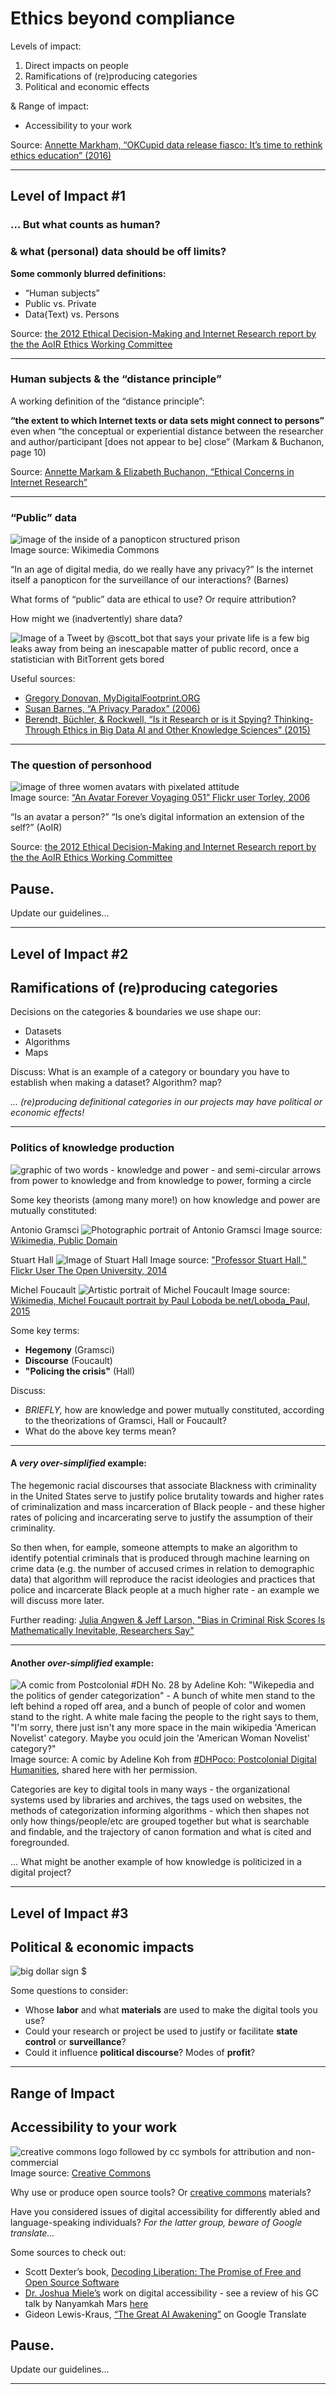 # Ethics beyond compliance

Levels of impact:
 
1. Direct impacts on people
2. Ramifications of (re)producing categories 
3. Political and economic effects 

& Range of impact: 
* Accessibility to your work

Source: [Annette Markham, “OKCupid data release fiasco: It’s time to rethink ethics education” (2016)](http://annettemarkham.com/2016/05/okcupid-data-release-fiasco-its-time-to-rethink-ethics-education/)

******

## Level of Impact #1

### … But what counts as human?  
### & what (personal) data should be off limits?
 
**Some commonly blurred definitions:**

* “Human subjects”
* Public vs. Private
* Data(Text) vs. Persons

Source: [the 2012 Ethical Decision-Making and Internet Research report by the the AoIR Ethics Working Committee](http://aoir.org/reports/ethics2.pdf)  

******

### Human subjects & the “distance principle”

A working definition of the “distance principle”:

**“the extent to which Internet texts or data sets might connect to persons”** even when “the conceptual or experiential distance between the researcher and author/participant [does not appear to be] close” (Markam & Buchanon, page 10)

Source: [Annette Markam & Elizabeth Buchanon, “Ethical Concerns in Internet Research”](https://www.academia.edu/8037870/Ethical_Concerns_in_Internet_Research)  

******

### “Public” data

![image of the inside of a panopticon structured prison](panopticon.jpeg)  
Image source: Wikimedia Commons

“In an age of digital media, do we really have any privacy?” Is the internet itself a panopticon for the surveillance of our interactions? (Barnes)

What forms of “public” data are ethical to use? Or require attribution? 

How might we (inadvertently) share data?

![Image of a Tweet by @scott_bot that says your private life is a few big leaks away from being an inescapable matter of public record, once a statistician with BitTorrent gets bored](tweet.png)  

Useful sources:
* [Gregory Donovan, MyDigitalFootprint.ORG](http://mydigitalfootprint.org/dissertation/)
* [Susan Barnes, “A Privacy Paradox” (2006)](http://firstmonday.org/article/view/1394/1312)  
* [Berendt, Büchler, & Rockwell, “Is it Research or is it Spying? Thinking-Through Ethics in Big Data AI and Other Knowledge Sciences” (2015)](http://digitalhumanitiesnow.org/2015/04/editors-choice-is-it-research-or-is-it-spying-thinking-through-ethics-in-big-data-ai-and-other-knowledge-sciences/)

******

### The question of personhood

![image of three women avatars with pixelated attitude](avatars.png)  
Image source: [“An Avatar Forever Voyaging 051” Flickr user Torley, 2006](https://www.flickr.com/photos/torley/230596656/in/photostream/)

“Is an avatar a person?”
“Is one’s digital information an extension of the self?” (AoIR)

Source: [the 2012 Ethical Decision-Making and Internet Research report by the the AoIR Ethics Working Committee](http://aoir.org/reports/ethics2.pdf)

## Pause. 

Update our guidelines...

******

## Level of Impact #2
## Ramifications of (re)producing categories

Decisions on the categories & boundaries we use shape our:

* Datasets
* Algorithms
* Maps

Discuss: 
What is an example of a category or boundary you have to establish when making a dataset? Algorithm? map?

*… (re)producing definitional categories in our projects may have political or economic effects!*

******

### Politics of knowledge production

![graphic of two words - knowledge and power - and semi-circular arrows from power to knowledge and from knowledge to power, forming a circle](power.png)

Some key theorists (among many more!) on how knowledge and power are mutually constituted:

Antonio Gramsci
![Photographic portrait of Antonio Gramsci](gramsci.png)
Image source: [Wikimedia, Public Domain](https://commons.wikimedia.org/wiki/File:Gramsci.png)

Stuart Hall
![Image of Stuart Hall](stuarthall.jpeg)
Image source: ["Professor Stuart Hall," Flickr User The Open University, 2014](https://www.flickr.com/photos/the-open-university/15153440383/in/photostream/)

Michel Foucault
![Artistic portrait of Michel Foucault](foucault.png)
Image source: [Wikimedia, Michel Foucault portrait by Paul Loboda be.net/Loboda_Paul, 2015](https://commons.wikimedia.org/wiki/File:Foucalt.png)

Some key terms:
* **Hegemony** (Gramsci)
* **Discourse** (Foucault)
* **"Policing the crisis"** (Hall)

Discuss: 
* *BRIEFLY,* how are knowledge and power mutually constituted, according to the theorizations of Gramsci, Hall or Foucault?
* What do the above key terms mean?

******

#### A *very over-simplified* example:

The hegemonic racial discourses that associate Blackness with criminality in the United States serve to justify police brutality towards and higher rates of criminalization and mass incarceration of Black people - and these higher rates of policing and incarcerating serve to justify the assumption of their criminality.

So then when, for eample, someone attempts to make an algorithm to identify potential criminals that is produced through machine learning on crime data (e.g. the number of accused crimes in relation to demographic data) that algorithm will reproduce the racist ideologies and practices that police and incarcerate Black people at a much higher rate - an example we will discuss more later.

Further reading: [Julia Angwen & Jeff Larson, "Bias in Criminal Risk Scores Is Mathematically Inevitable, Researchers Say"](https://www.propublica.org/article/bias-in-criminal-risk-scores-is-mathematically-inevitable-researchers-say)

******

#### Another *over-simplified* example:

![A comic from Postcolonial #DH No. 28 by Adeline Koh: "Wikepedia and the politics of gender categorization" - A bunch of white men stand to the left behind a roped off area, and a bunch of people of color and women stand to the right. A white male facing the people to the right says to them, "I'm sorry, there just isn't any more space in the main wikipedia 'American Novelist' category. Maybe you oculd join the 'American Woman Novelist' category?"](wiki.png)
Image source: A comic by Adeline Koh from [#DHPoco: Postcolonial Digital Humanities](http://dhpoco.tumblr.com/), shared here with her permission. 

Categories are key to digital tools in many ways - the organizational systems used by libraries and archives, the tags used on websites, the methods of categorization informing algorithms - which then shapes not only how things/people/etc are grouped together but what is searchable and findable, and the trajectory of canon formation and what is cited and foregrounded.

... What might be another example of how knowledge is politicized in a digital project?

******

## Level of Impact #3
## Political & economic impacts

![big dollar sign $](dollar.png)  

Some questions to consider:

* Whose **labor** and what **materials** are used to make the digital tools you use?
* Could your research or project be used to justify or facilitate **state control** or **surveillance**?  
* Could it influence **political discourse**? Modes of **profit**?

******

## Range of Impact
## Accessibility to your work 

![creative commons logo followed by cc symbols for attribution and non-commercial](cc2.png)  
Image source: [Creative Commons](https://creativecommons.org/choose/)

Why use or produce open source tools? Or [creative commons](https://creativecommons.org/) materials?

Have you considered issues of digital accessibility for differently abled and language-speaking individuals? 
*For the latter group, beware of Google translate...*

Some sources to check out:

* Scott Dexter’s book, [Decoding Liberation: The Promise of Free and Open Source Software](http://www.sci.brooklyn.cuny.edu/~bcfoss/DL/)
* [Dr. Joshua Miele’s](http://www.ski.org/users/joshua-miele) work on digital accessibility - see a review of his GC talk by Nanyamkah Mars [here](http://dh.prattsils.org/blog/resources/event-reviews/digital-accessibility-and-the-making-of-a-meta-maker-movement-a-talk-by-dr-joshua-miele-hosted-by-gc-digital-initiatives-at-the-graduate-center-cuny-on-thursday-october-20-2016/)
* Gideon Lewis-Kraus, [“The Great AI Awakening”](https://www.nytimes.com/2016/12/14/magazine/the-great-ai-awakening.html) on Google Translate

## Pause. 

Update our guidelines...

******



















